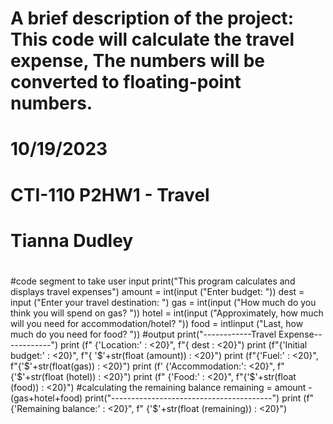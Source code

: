# A brief description of the project: This code will calculate the travel expense, The numbers will be converted to floating-point numbers.
# 10/19/2023    
# CTI-110 P2HW1 - Travel    
# Tianna Dudley    
#

#code segment to take user input print("This program calculates and displays travel expenses")
amount = int(input ("Enter budget: "))
dest = input ("Enter your travel destination: ")
gas = int(input ("How much do you think you will
spend on gas? "))
hotel = int(input ("Approximately, how much will
you need for accommodation/hotel? "))
food = intlinput ("Last, how much do you need for
food? "))
#output print("------------Travel Expense------------")
print (f" {'Location:' : <20}", f"{ dest : <20}")
print (f"{'Initial budget:' : <20}", f"{
'$'+str(float (amount)) : <20}")
print (f"{'Fuel:' : <20}", f"{'$'+str(float(gas)) : <20}")
print (f' {'Accommodation:': <20}", f" {'$'+str(float (hotel)) : <20}")
print (f" {'Food:' : <20}", f"{'$'+str(float (food)) : <20}")
#calculating the remaining balance 
remaining = amount - (gas+hotel+food)
print("----------------------------------------")
print (f"{'Remaining balance:' : <20}", f"
{'$'+str(float (remaining)) : <20}")

